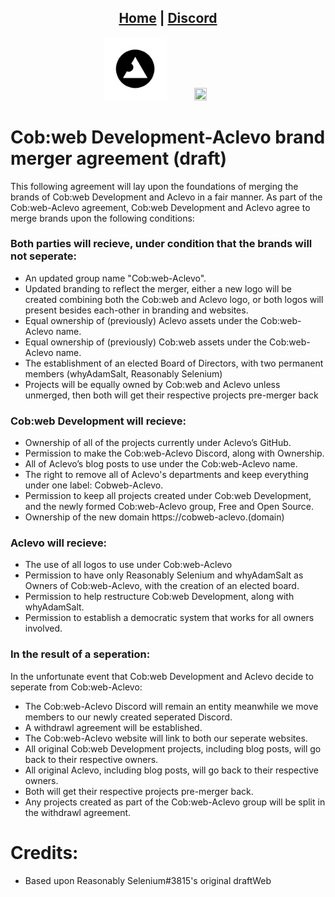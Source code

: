 <head>
    <link rel="shortcut icon" type="image/png" href="../favicon.png">
</head>

<center>
<h2>
<a href="https://blogs.cob-web.xyz">Home</a> |
<a href="https://cob-web.xyz/discord/">Discord</a>
</h2>
</center>

<center><img src="../favicon.png" width="20%" height="20%"> <img src="https://pbs.twimg.com/profile_images/1324104978915622912/v9tyGvVT_400x400.jpg" width="20%" height="20%"></center>

# Cob:web Development-Aclevo brand merger agreement (draft)

This following agreement will lay upon the foundations of merging the brands of Cob:web Development and Aclevo in a fair manner. As part of the Cob:web-Aclevo agreement, Cob:web Development and Aclevo agree to merge brands upon the following conditions:

### Both parties will recieve, under condition that the brands will not seperate:
- An updated group name "Cob:web-Aclevo".
- Updated branding to reflect the merger, either a new logo will be created combining both the Cob:web and Aclevo logo, or both logos will present besides each-other in branding and websites.
- Equal ownership of (previously) Aclevo assets under the Cob:web-Aclevo name.
- Equal ownership of (previously) Cob:web assets under the Cob:web-Aclevo name.
- The establishment of an elected Board of Directors, with two permanent members (whyAdamSalt, Reasonably Selenium)
- Projects will be equally owned by Cob:web and Aclevo unless unmerged, then both will get their respective projects pre-merger back

### Cob:web Development will recieve:
- Ownership of all of the projects currently under Aclevo’s GitHub.
- Permission to make the Cob:web-Aclevo Discord, along with Ownership.
- All of Aclevo’s blog posts to use under the Cob:web-Aclevo name.
- The right to remove all of Aclevo's departments and keep everything under one label: Cobweb-Aclevo.
- Permission to keep all projects created under Cob:web Development, and the newly formed Cob:web-Aclevo group, Free and Open Source.
- Ownership of the new domain https://cobweb-aclevo.(domain)

### Aclevo will recieve:
- The use of all logos to use under Cob:web-Aclevo
- Permission to have only Reasonably Selenium and whyAdamSalt as Owners of Cob:web-Aclevo, with the creation of an elected board.
- Permission to help restructure Cob:web Development, along with whyAdamSalt.
- Permission to establish a democratic system that works for all owners involved.

### In the result of a seperation:
In the unfortunate event that Cob:web Development and Aclevo decide to seperate from Cob:web-Aclevo:

- The Cob:web-Aclevo Discord will remain an entity meanwhile we move members to our newly created seperated Discord.
- A withdrawl agreement will be established.
- The Cob:web-Aclevo website will link to both our seperate websites.
- All original Cob:web Development projects, including blog posts, will go back to their respective owners.
- All original Aclevo, including blog posts, will go back to their respective owners.
- Both will get their respective projects pre-merger back.
- Any projects created as part of the Cob:web-Aclevo group will be split in the withdrawl agreement.


# Credits:
- Based upon Reasonably Selenium#3815's original draftWeb